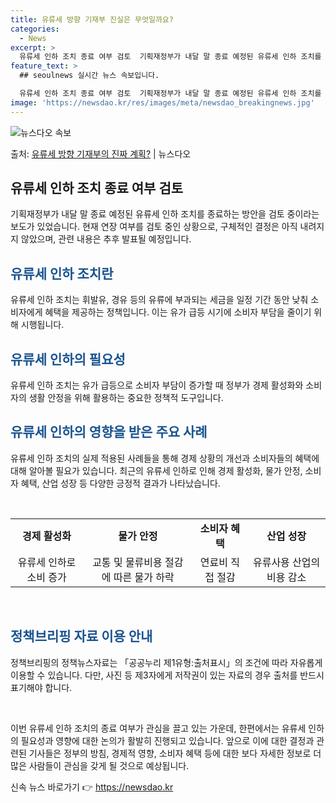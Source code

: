 ```yaml
---
title: 유류세 방향 기재부 진실은 무엇일까요?
categories:
  - News
excerpt: >
  유류세 인하 조치 종료 여부 검토  기획재정부가 내달 말 종료 예정된 유류세 인하 조치를 종료하는 방안을 검…
feature_text: >
  ## seoulnews 실시간 뉴스 속보입니다.

  유류세 인하 조치 종료 여부 검토  기획재정부가 내달 말 종료 예정된 유류세 인하 조치를 종료하는 방안을 검…
image: 'https://newsdao.kr/res/images/meta/newsdao_breakingnews.jpg'
---
```


![뉴스다오 속보](https://newsdao.kr/res/images/meta/newsdao_breakingnews.jpg)

<p>출처: <a href="https://newsdao.kr/4017" rel="dofollow">유류세 방향 기재부의 진짜 계획?</a> | 뉴스다오</p>

<h2 data-ke-size="size26">유류세 인하 조치 종료 여부 검토</h2>
<p data-ke-size="size16">기획재정부가 내달 말 종료 예정된 유류세 인하 조치를 종료하는 방안을 검토 중이라는 보도가 있었습니다. 현재 연장 여부를 검토 중인 상황으로, 구체적인 결정은 아직 내려지지 않았으며, 관련 내용은 추후 발표될 예정입니다.</p>

<h2 data-ke-size="size24"><b><span style="color: #1a5490;">유류세 인하 조치란</span></b></h2>
<p data-ke-size="size16">유류세 인하 조치는 휘발유, 경유 등의 유류에 부과되는 세금을 일정 기간 동안 낮춰 소비자에게 혜택을 제공하는 정책입니다. 이는 유가 급등 시기에 소비자 부담을 줄이기 위해 시행됩니다.</p>

<h2 data-ke-size="size24"><b><span style="color: #1a5490;">유류세 인하의 필요성</span></b></h2>
<p data-ke-size="size16">유류세 인하 조치는 유가 급등으로 소비자 부담이 증가할 때 정부가 경제 활성화와 소비자의 생활 안정을 위해 활용하는 중요한 정책적 도구입니다.</p>

<h2 data-ke-size="size24"><b><span style="color: #1a5490;">유류세 인하의 영향을 받은 주요 사례</span></b></h2>
<p data-ke-size="size16">유류세 인하 조치의 실제 적용된 사례들을 통해 경제 상황의 개선과 소비자들의 혜택에 대해 알아볼 필요가 있습니다. 최근의 유류세 인하로 인해 경제 활성화, 물가 안정, 소비자 혜택, 산업 성장 등 다양한 긍정적 결과가 나타났습니다.</p>

<p data-ke-size="size16">&nbsp;</p>
<table>
	<tbody>
		<tr>
			<td style="text-align: center; height: 17px;"><b>경제 활성화</b></td>
			<td style="text-align: center; height: 17px;"><b>물가 안정</b></td>
			<td style="text-align: center; height: 17px;"><b>소비자 혜택</b></td>
			<td style="text-align: center; height: 17px;"><b>산업 성장</b></td>
		</tr>
		<tr>
			<td style="text-align: center; height: 17px;">유류세 인하로 소비 증가</td>
			<td style="text-align: center; height: 17px;">교통 및 물류비용 절감에 따른 물가 하락</td>
			<td style="text-align: center; height: 17px;">연료비 직접 절감</td>
			<td style="text-align: center; height: 17px;">유류사용 산업의 비용 감소</td>
		</tr>
	</tbody>
</table>
<p data-ke-size="size16">&nbsp;</p>

<h2 data-ke-size="size24"><b><span style="color: #1a5490;">정책브리핑 자료 이용 안내</span></b></h2>
<p data-ke-size="size16">정책브리핑의 정책뉴스자료는 「공공누리 제1유형:출처표시」의 조건에 따라 자유롭게 이용할 수 있습니다. 다만, 사진 등 제3자에게 저작권이 있는 자료의 경우 출처를 반드시 표기해야 합니다.</p>

<p data-ke-size="size16">&nbsp;</p>
<p data-ke-size="size16">이번 유류세 인하 조치의 종료 여부가 관심을 끌고 있는 가운데, 한편에서는 유류세 인하의 필요성과 영향에 대한 논의가 활발히 진행되고 있습니다. 앞으로 이에 대한 결정과 관련된 기사들은 정부의 방침, 경제적 영향, 소비자 혜택 등에 대한 보다 자세한 정보로 더 많은 사람들이 관심을 갖게 될 것으로 예상됩니다.</p> 

신속 뉴스 바로가기 👉 <a href="https://newsdao.kr" rel="dofollow">https://newsdao.kr</a>


